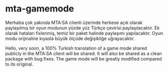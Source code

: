 # mta-gamemode

Merhaba çok yakında MTA:SA clienti üzerinde herkese açık olarak paylaşılmış bir oyun modunun yüzde yüz Türkçe çevirisi paylaşılacaktır. Ek olarak hataları fixlenmiş, temiz bir paket halinde paylaşımı yapılacaktır. Oyun modu orijinaline kıyasla büyük ölçüde değişikliğe uğrayacaktır. 

Hello, very soon, a 100% Turkish translation of a game mode shared publicly in the MTA:SA client will be shared. It will also be shared as a clean package with bug fixes. The game mode will be greatly modified compared to its original.
